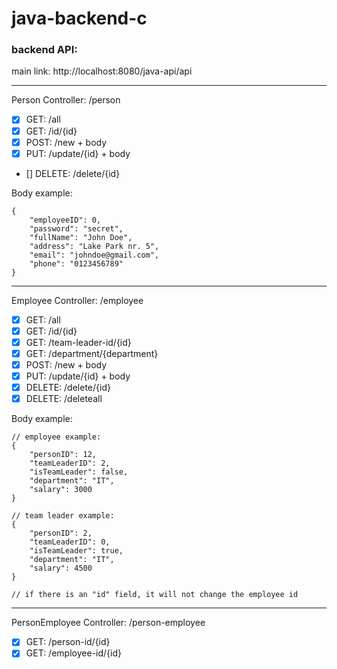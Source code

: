 # java-backend-c
### backend API:
main link: http://localhost:8080/java-api/api

---

Person Controller: /person
- [x] GET: /all
- [x] GET: /id/{id}
- [x] POST: /new + body
- [x] PUT: /update/{id} + body
- [] DELETE: /delete/{id}

Body example:
````
{
    "employeeID": 0,
    "password": "secret",
    "fullName": "John Doe",
    "address": "Lake Park nr. 5",
    "email": "johndoe@gmail.com",
    "phone": "0123456789"
}
````

---

Employee Controller: /employee
 - [x] GET: /all
 - [x] GET: /id/{id}
 - [x] GET: /team-leader-id/{id}
 - [x] GET: /department/{department}
 - [x] POST: /new + body
 - [x] PUT: /update/{id} + body
 - [x] DELETE: /delete/{id}
 - [x] DELETE: /deleteall

Body example:
````
// employee example:
{
    "personID": 12,
    "teamLeaderID": 2,
    "isTeamLeader": false,
    "department": "IT",
    "salary": 3000
}

// team leader example:
{
    "personID": 2,
    "teamLeaderID": 0,
    "isTeamLeader": true,
    "department": "IT",
    "salary": 4500
}

// if there is an "id" field, it will not change the employee id
````

---

PersonEmployee Controller: /person-employee
 - [x] GET: /person-id/{id}
 - [x] GET: /employee-id/{id}
